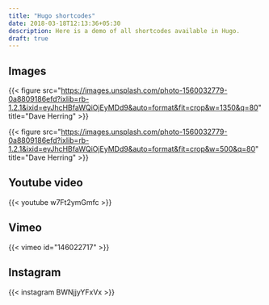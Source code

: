 ```yaml
---
title: "Hugo shortcodes"
date: 2018-03-18T12:13:36+05:30
description: Here is a demo of all shortcodes available in Hugo.
draft: true
---
```


## Images

{{< figure src="https://images.unsplash.com/photo-1560032779-0a8809186efd?ixlib=rb-1.2.1&ixid=eyJhcHBfaWQiOjEyMDd9&auto=format&fit=crop&w=1350&q=80" title="Dave Herring" >}}

{{< figure src="https://images.unsplash.com/photo-1560032779-0a8809186efd?ixlib=rb-1.2.1&ixid=eyJhcHBfaWQiOjEyMDd9&auto=format&fit=crop&w=500&q=80" title="Dave Herring" >}}

## Youtube video

{{< youtube w7Ft2ymGmfc >}}

## Vimeo

{{< vimeo id="146022717" >}}

## Instagram

{{< instagram BWNjjyYFxVx >}}
